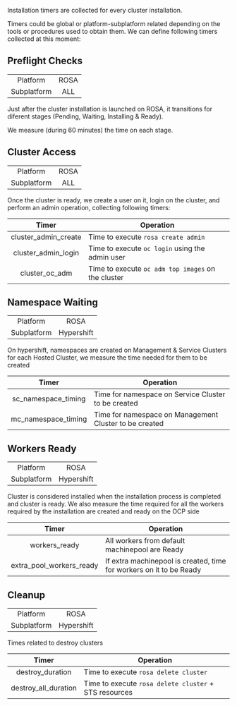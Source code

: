 Installation timers are collected for every cluster installation.

Timers could be global or platform-subplatform related depending on the tools or procedures used to obtain them. We can define following timers collected at this moment:


## Preflight Checks

| | |
|:-------------:|:------:|
| Platform    | ROSA |
| Subplatform | ALL  |

Just after the cluster installation is launched on ROSA, it transitions for diferent stages (Pending, Waiting, Installing & Ready).

We measure (during 60 minutes) the time on each stage.

## Cluster Access

| | |
|:-------------:|:------:|
| Platform    | ROSA |
| Subplatform | ALL  |

Once the cluster is ready, we create a user on it, login on the cluster, and perform an admin operation, collecting following timers:


| Timer | Operation |
|:-------------:|------|
| cluster_admin_create | Time to execute `rosa create admin` |
| cluster_admin_login | Time to execute `oc login` using the admin user |
| cluster_oc_adm | Time to execute `oc adm top images` on the cluster

## Namespace Waiting

| | |
|:-------------:|:------:|
| Platform    | ROSA |
| Subplatform | Hypershift  |

On hypershift, namespaces are created on Management & Service Clusters for each Hosted Cluster, we measure the time needed for them to be created

| Timer | Operation |
|:-------------:|------|
| sc_namespace_timing | Time for namespace on Service Cluster to be created |
| mc_namespace_timing | Time for namespace on Management Cluster to be created |

## Workers Ready

| | |
|:-------------:|:------:|
| Platform    | ROSA |
| Subplatform | Hypershift  |

Cluster is considered installed when the installation process is completed and cluster is ready. We also measure the time required for all the workers required by the installation are created and ready on the OCP side

| Timer | Operation |
|:-------------:|------|
| workers_ready | All workers from default machinepool are Ready |
| extra_pool_workers_ready | If extra machinepool is created, time for workers on it to be Ready |

## Cleanup

| | |
|:-------------:|:------:|
| Platform    | ROSA |
| Subplatform | Hypershift  |

Times related to destroy clusters

| Timer | Operation |
|:-------------:|------|
| destroy_duration | Time to execute `rosa delete cluster` |
| destroy_all_duration | Time to execute `rosa delete cluster` + STS resources|
